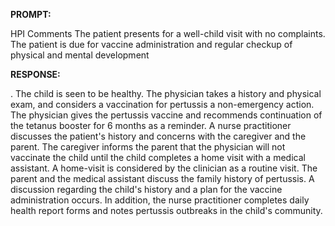 **PROMPT:**

HPI Comments The patient presents for a well-child visit with no complaints. The patient is due for vaccine administration and regular checkup of physical and mental development

**RESPONSE:**

 . The child is seen to be healthy. The physician takes a history and physical exam, and considers a vaccination for pertussis a non-emergency action. The physician gives the pertussis vaccine and recommends continuation of the tetanus booster for 6 months as a reminder. A nurse practitioner discusses the patient's history and concerns with the caregiver and the parent. The caregiver informs the parent that the physician will not vaccinate the child until the child completes a home visit with a medical assistant. A home-visit is considered by the clinician as a routine visit. The parent and the medical assistant discuss the family history of pertussis. A discussion regarding the child's history and a plan for the vaccine administration occurs. In addition, the nurse practitioner completes daily health report forms and notes pertussis outbreaks in the child's community.